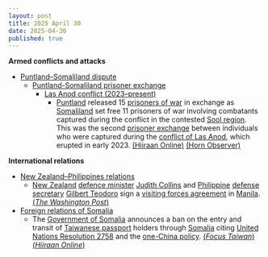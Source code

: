 ```yaml
---
layout: post
title: 2025 April 30
date: 2025-04-30
published: true
---
```



**Armed conflicts and attacks**

* [Puntland–Somaliland dispute](https://en.wikipedia.org/wiki/Puntland%E2%80%93Somaliland_dispute "Puntland–Somaliland dispute")
  + [Puntland-Somaliland prisoner exchange](https://en.wikipedia.org/wiki/Puntland-Somaliland_prisoner_exchange "Puntland-Somaliland prisoner exchange")
    - [Las Anod conflict (2023–present)](https://en.wikipedia.org/wiki/Las_Anod_conflict_%282023%E2%80%93present%29 "Las Anod conflict (2023–present)")
      * [Puntland](https://en.wikipedia.org/wiki/Puntland "Puntland") released 15 [prisoners of war](https://en.wikipedia.org/wiki/Prisoners_of_war "Prisoners of war") in exchange as [Somaliland](https://en.wikipedia.org/wiki/Somaliland "Somaliland") set free 11 prisoners of war involving combatants captured during the conflict in the contested [Sool region](https://en.wikipedia.org/wiki/Sool_region "Sool region"). This was the second [prisoner exchange](https://en.wikipedia.org/wiki/Prisoner_exchange "Prisoner exchange") between individuals who were captured during the [conflict of Las Anod](https://en.wikipedia.org/wiki/Las_Anod_conflict_%282023%E2%80%93present%29 "Las Anod conflict (2023–present)"), which erupted in early 2023. [(Hiiraan Online)](https://www.hiiraan.com/news4/2025/Apr/201344/puntland_and_somaliland_exchange_prisoners_captured_during_las_anod_conflict.aspx) [(Horn Observer)](https://hornobserver.com/articles/3308/Puntland-and-Somaliland-Set-to-Exchange-Prisoners-in-Landmark-Agreement)

**International relations**

* [New Zealand–Philippines relations](https://en.wikipedia.org/wiki/New_Zealand%E2%80%93Philippines_relations "New Zealand–Philippines relations")
  + [New Zealand](https://en.wikipedia.org/wiki/New_Zealand "New Zealand") [defence minister](https://en.wikipedia.org/wiki/Minister_of_Defence_%28New_Zealand%29 "Minister of Defence (New Zealand)") [Judith Collins](https://en.wikipedia.org/wiki/Judith_Collins "Judith Collins") and [Philippine](https://en.wikipedia.org/wiki/Philippine "Philippine") [defense secretary](https://en.wikipedia.org/wiki/Secretary_of_National_Defense_%28Philippines%29 "Secretary of National Defense (Philippines)") [Gilbert Teodoro](https://en.wikipedia.org/wiki/Gilbert_Teodoro "Gilbert Teodoro") sign a [visiting forces agreement](https://en.wikipedia.org/wiki/Visiting_forces_agreement "Visiting forces agreement") in [Manila](https://en.wikipedia.org/wiki/Manila "Manila"). [(*The Washington Post*)](https://www.washingtonpost.com/world/2025/04/30/new-zealand-philippines-status-of-visiting-forces-agreement/c9dae4ce-259a-11f0-ae6d-e4db528eba27_story.html)
* [Foreign relations of Somalia](https://en.wikipedia.org/wiki/Foreign_relations_of_Somalia "Foreign relations of Somalia")
  + The [Government of Somalia](https://en.wikipedia.org/wiki/Federal_Government_of_Somalia "Federal Government of Somalia") announces a ban on the entry and transit of [Taiwanese passport](https://en.wikipedia.org/wiki/Passport_of_Taiwan "Passport of Taiwan") holders through [Somalia](https://en.wikipedia.org/wiki/Somalia "Somalia") citing [United Nations Resolution 2758](https://en.wikipedia.org/wiki/United_Nations_General_Assembly_Resolution_2758 "United Nations General Assembly Resolution 2758") and the [one-China policy](https://en.wikipedia.org/wiki/One-China_policy "One-China policy"). [(*Focus Taiwan*)](https://focustaiwan.tw/politics/202504300006) [(*Hiiraan Online*)](https://www.hiiraan.com/news4/2025/Apr/201342/somalia_bans_taiwan_passport_holders_citing_one_china_policy.aspx)
